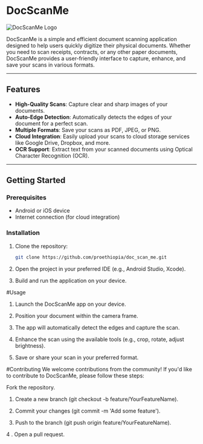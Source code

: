 # DocScanMe

![DocScanMe Logo](https://github.com/proethiopia/doc_scan_me/blob/main/logo.png) <!-- Replace with your actual image path -->

DocScanMe is a simple and efficient document scanning application designed to help users quickly digitize their physical documents. Whether you need to scan receipts, contracts, or any other paper documents, DocScanMe provides a user-friendly interface to capture, enhance, and save your scans in various formats.

---

## Features

- **High-Quality Scans**: Capture clear and sharp images of your documents.
- **Auto-Edge Detection**: Automatically detects the edges of your document for a perfect scan.
- **Multiple Formats**: Save your scans as PDF, JPEG, or PNG.
- **Cloud Integration**: Easily upload your scans to cloud storage services like Google Drive, Dropbox, and more.
- **OCR Support**: Extract text from your scanned documents using Optical Character Recognition (OCR).

---

## Getting Started

### Prerequisites

- Android or iOS device
- Internet connection (for cloud integration)

### Installation

1. Clone the repository:
   ```bash
   git clone https://github.com/proethiopia/doc_scan_me.git
2. Open the project in your preferred IDE (e.g., Android Studio, Xcode).

3. Build and run the application on your device.

#Usage
1. Launch the DocScanMe app on your device.

2. Position your document within the camera frame.

3. The app will automatically detect the edges and capture the scan.

4. Enhance the scan using the available tools (e.g., crop, rotate, adjust brightness).

5. Save or share your scan in your preferred format.

#Contributing
We welcome contributions from the community! If you'd like to contribute to DocScanMe, please follow these steps:

Fork the repository.

1. Create a new branch (git checkout -b feature/YourFeatureName).

2. Commit your changes (git commit -m 'Add some feature').

3. Push to the branch (git push origin feature/YourFeatureName).

4 . Open a pull request.

   
